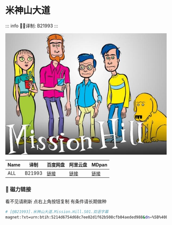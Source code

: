 # 米神山大道

::: info
✍🏻译制: B21993
:::

![missionhill1.jpg](missionhill1.jpg)

| Name | 译制 | 百度网盘 | 阿里云盘 | MDpan |
| --- | --- | --- | --- | --- |
| ALL | B21993 |[链接](https://pan.baidu.com/s/1xT_k9tmB_cxqLXQAk9UtYQ?pwd=s9tf) |[链接](https://www.aliyundrive.com/s/vkfd6R7LaFc) |[链接](https://mdpan.tk/%E7%B1%B3%E7%A5%9E%E5%B1%B1%E5%A4%A7%E9%81%93) |

### 🧲 磁力链接

看不见请刷新 点右上角按钮复制 有条件请长期做种

```bash
# [@B21993].米神山大道.Mission.Hill.S01.双语字幕
magnet:?xt=urn:btih:5214d6754d68c7ee02d1f62b508cfb04aeded988&dn=%5B%40B21993%5D.%E7%B1%B3%E7%A5%9E%E5%B1%B1%E5%A4%A7%E9%81%93.Mission.Hill.S01.%E5%8F%8C%E8%AF%AD%E5%AD%97%E5%B9%95&tr=udp://tracker.opentrackr.org:1337/announce&tr=udp://opentracker.i2p.rocks:6969/announce&tr=udp://open.demonii.com:1337/announce&tr=udp://tracker.openbittorrent.com:6969/announce&tr=http://tracker.openbittorrent.com:80/announce&tr=udp://open.stealth.si:80/announce&tr=udp://tracker.torrent.eu.org:451/announce&tr=udp://exodus.desync.com:6969/announce&tr=udp://explodie.org:6969/announce&tr=udp://uploads.gamecoast.net:6969/announce&tr=udp://tracker1.bt.moack.co.kr:80/announce&tr=udp://tracker.tiny-vps.com:6969/announce&tr=udp://tracker.therarbg.com:6969/announce&tr=udp://tracker.theoks.net:6969/announce&tr=udp://tracker.moeking.me:6969/announce&tr=udp://tracker.dump.cl:6969/announce&tr=udp://tracker.bittor.pw:1337/announce&tr=udp://tracker.4.babico.name.tr:3131/announce&tr=udp://thouvenin.cloud:6969/announce&tr=udp://sanincode.com:6969/announce
```
